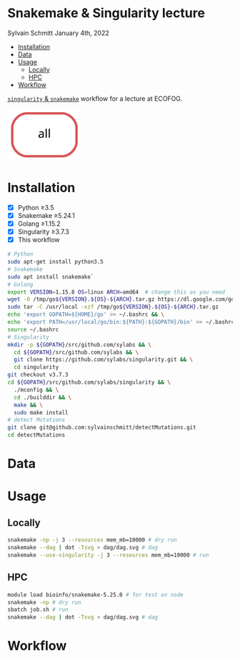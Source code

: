 Snakemake & Singularity lecture
================
Sylvain Schmitt
January 4th, 2022

  - [Installation](#installation)
  - [Data](#data)
  - [Usage](#usage)
      - [Locally](#locally)
      - [HPC](#hpc)
  - [Workflow](#workflow)

[`singularity` &
`snakemake`](https://github.com/sylvainschmitt/snakemake_singularity)
workflow for a lecture at ECOFOG.

![](dag/dag.minimal.svg)<!-- -->

# Installation

  - [x] Python ≥3.5
  - [x] Snakemake ≥5.24.1
  - [x] Golang ≥1.15.2
  - [x] Singularity ≥3.7.3
  - [x] This workflow

<!-- end list -->

``` bash
# Python
sudo apt-get install python3.5
# Snakemake
sudo apt install snakemake`
# Golang
export VERSION=1.15.8 OS=linux ARCH=amd64  # change this as you need
wget -O /tmp/go${VERSION}.${OS}-${ARCH}.tar.gz https://dl.google.com/go/go${VERSION}.${OS}-${ARCH}.tar.gz && \
sudo tar -C /usr/local -xzf /tmp/go${VERSION}.${OS}-${ARCH}.tar.gz
echo 'export GOPATH=${HOME}/go' >> ~/.bashrc && \
echo 'export PATH=/usr/local/go/bin:${PATH}:${GOPATH}/bin' >> ~/.bashrc && \
source ~/.bashrc
# Singularity
mkdir -p ${GOPATH}/src/github.com/sylabs && \
  cd ${GOPATH}/src/github.com/sylabs && \
  git clone https://github.com/sylabs/singularity.git && \
  cd singularity
git checkout v3.7.3
cd ${GOPATH}/src/github.com/sylabs/singularity && \
  ./mconfig && \
  cd ./builddir && \
  make && \
  sudo make install
# detect Mutations
git clone git@github.com:sylvainschmitt/detectMutations.git
cd detectMutations
```

# Data

# Usage

## Locally

``` bash
snakemake -np -j 3 --resources mem_mb=10000 # dry run
snakemake --dag | dot -Tsvg > dag/dag.svg # dag
snakemake --use-singularity -j 3 --resources mem_mb=10000 # run
```

## HPC

``` bash
module load bioinfo/snakemake-5.25.0 # for test on node
snakemake -np # dry run
sbatch job.sh # run
snakemake --dag | dot -Tsvg > dag/dag.svg # dag
```

# Workflow

<!-- ## Reference -->

<!-- *Copy and index reference.* -->

<!-- ### [cp_reference](https://github.com/sylvainschmitt/detectMutations/blob/angela/rules/cp_reference.smk) -->

<!--   - Tools: `cp` -->

<!-- ### [bwa_index](https://github.com/sylvainschmitt/detectMutations/blob/angela/rules/bwa_index.smk) -->

<!--   - Tools: [`BWA index`](http://bio-bwa.sourceforge.net/bwa.shtml) -->

<!--   - Singularity: -->

<!--     oras://registry.forgemia.inra.fr/gafl/singularity/bwa/bwa:latest -->

<!-- ## Reads -->

<!-- *Trim and quality check reads.* -->

<!-- ### [trimmomatic](https://github.com/sylvainschmitt/detectMutations/blob/angela/rules/trimmomatic.smk) -->

<!-- * Tools: [`Trimmomatic`](http://www.usadellab.org/cms/uploads/supplementary/Trimmomatic/TrimmomaticManual_V0.32.pdf) -->

<!-- * Singularity: oras://registry.forgemia.inra.fr/gafl/singularity/trimmomatic/trimmomatic:latest -->

<!-- ### [fastqc](https://github.com/sylvainschmitt/detectMutations/blob/angela/rules/fastqc.smk) -->

<!-- * Tools: [`fastQC`](https://www.bioinformatics.babraham.ac.uk/projects/fastqc/Help/) -->

<!-- * Singularity: docker://biocontainers/fastqc:v0.11.9_cv8 -->

<!-- ### [multiqc](https://github.com/sylvainschmitt/detectMutations/blob/angela/rules/multiqc.smk) -->

<!-- * Tools: [`MultiQC`](https://multiqc.info/) -->

<!-- * Singularity: oras://registry.forgemia.inra.fr/gafl/singularity/multiqc/multiqc:latest -->

<!-- ## Alignments -->

<!-- *Align reads against reference, mark duplicated, and report alignment quality.* -->

<!-- ### [bwa_mem](https://github.com/sylvainschmitt/detectMutations/blob/angela/rules/bwa_mem.smk) -->

<!-- * Tools: [`BWA mem`](http://bio-bwa.sourceforge.net/bwa.shtml) -->

<!-- * Singularity: oras://registry.forgemia.inra.fr/gafl/singularity/bwa/bwa:latest -->

<!-- ### [samtools_view](https://github.com/sylvainschmitt/detectMutations/blob/angela/rules/samtools_view.smk) -->

<!-- * Tools: [`Samtools view`](http://www.htslib.org/doc/samtools-view.html) -->

<!-- * Singularity: oras://registry.forgemia.inra.fr/gafl/singularity/samtools/samtools:latest -->

<!-- ### [samtools_sort](https://github.com/sylvainschmitt/detectMutations/blob/angela/rules/samtools_sort.smk) -->

<!-- * Tools: [`Samtools sort`](http://www.htslib.org/doc/samtools-sort.html) -->

<!-- * Singularity: oras://registry.forgemia.inra.fr/gafl/singularity/samtools/samtools:latest -->

<!-- ### [samtools_index](https://github.com/sylvainschmitt/detectMutations/blob/angela/rules/samtools_index.smk) -->

<!-- * Tools: [`Samtools index`](http://www.htslib.org/doc/samtools-index.html) -->

<!-- * Singularity: oras://registry.forgemia.inra.fr/gafl/singularity/samtools/samtools:latest -->

<!-- ### [gatk_markduplicates](https://github.com/sylvainschmitt/detectMutations/blob/angela/rules/gatk_markduplicates.smk) -->

<!-- * Tools: [`gatk MarkDuplicates`](https://gatk.broadinstitute.org/hc/en-us/articles/360037052812-MarkDuplicates-Picard-) -->

<!-- * Singularity: docker://broadinstitute/gatk -->

<!-- ### [samtools_view_md](https://github.com/sylvainschmitt/detectMutations/blob/angela/rules/samtools_view_md.smk) -->

<!-- * Tools: [`Samtools view`](http://www.htslib.org/doc/samtools-view.html) -->

<!-- * Singularity: oras://registry.forgemia.inra.fr/gafl/singularity/samtools/samtools:latest -->

<!-- ### [samtools_index_md](https://github.com/sylvainschmitt/detectMutations/blob/angela/rules/samtools_index_md.smk) -->

<!-- * Tools: [`Samtools index`](http://www.htslib.org/doc/samtools-index.html) -->

<!-- * Singularity: oras://registry.forgemia.inra.fr/gafl/singularity/samtools/samtools:latest -->

<!-- ### [samtools_stats](https://github.com/sylvainschmitt/detectMutations/blob/angela/rules/samtools_stats.smk) -->

<!-- * Tools: [`Samtools stats`](http://www.htslib.org/doc/samtools-stats.html) -->

<!-- * Singularity: oras://registry.forgemia.inra.fr/gafl/singularity/samtools/samtools:latest -->

<!-- ### [mosdepth](https://github.com/sylvainschmitt/detectMutations/blob/angela/rules/mosdepth.smk) -->

<!-- * Tools: [`mosdepth`](https://github.com/brentp/mosdepth) -->

<!-- * Singularity: docker://quay.io/biocontainers/mosdepth:0.2.4--he527e40_0 -->

<!-- ## Mutations -->

<!-- *Detect mutations.* -->

<!-- ### [strelka2](https://github.com/sylvainschmitt/detectMutations/blob/angela/rules/strelka2.smk) -->

<!-- * Tools: [`Strelka2`](https://github.com/Illumina/strelka) -->

<!-- * Singularity: docker://quay.io/wtsicgp/strelka2-manta -->

<!-- ### [bedtools_subtract](https://github.com/sylvainschmitt/detectMutations/blob/angela/rules/bedtools_subtract.smk) -->

<!-- * Tools: [`bedtools subtract`](https://bedtools.readthedocs.io/en/latest/content/tools/subtract.html) -->

<!-- * Singularity: oras://registry.forgemia.inra.fr/gafl/singularity/bedtools/bedtools:latest -->

<!-- ### [bedtools_intersect](https://github.com/sylvainschmitt/detectMutations/blob/angela/rules/bedtools_intersect.smk) -->

<!-- * Tools: [`bedtools intersect`](https://bedtools.readthedocs.io/en/latest/content/tools/intersect.html) -->

<!-- * Singularity: oras://registry.forgemia.inra.fr/gafl/singularity/bedtools/bedtools:latest -->

<!-- ### [strelka2tsv](https://github.com/sylvainschmitt/detectMutations/blob/angela/rules/strelka2tsv.smk) -->

<!-- * Script: [`strelka2tsv.R`](https://github.com/sylvainschmitt/detectMutations/blob/angela/scripts/strelka2tsv.R) -->

<!-- * Singularity: to be added, currently uses local install -->
